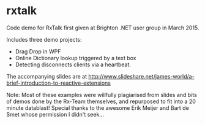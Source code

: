 # rxtalk
Code demo for RxTalk first given at Brighton .NET user group in March 2015.

Includes three demo projects:

* Drag Drop in WPF
* Online Dictionary lookup triggered by a text box
* Detecting disconnects clients via a heartbeat.

The accompanying slides are at http://www.slideshare.net/james-world/a-brief-introduction-to-reactive-extensions

Note: Most of these examples were willfully plagiarised from slides and bits of demos done by the Rx-Team themselves, and repurposed to fit into a 20 minute datablast! Special thanks to the awesome Erik Meijer and Bart de Smet whose permission I didn't seek...
